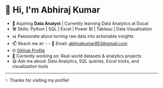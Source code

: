 # 👋 Hi, I'm Abhiraj Kumar  

- 🎯 Aspiring **Data Analyst** | Currently learning Data Analytics at Ducat  
- 🛠️ Skills: Python | SQL | Excel | Power BI | Tableau | Data Visualization  
- 📊 Passionate about turning raw data into actionable insights  
- 📫 Reach me at: -                 - 📧 Email:      abhirajkumar853@gmail.com 
- 🌐 [GitHub Profile](https://github.com/abhirajkr0)  
- 🌱 Currently working on: Real-world datasets & analytics projects  
- 😃 Ask me about: Data Analytics, SQL queries, Excel tricks, and visualization tools  

---
✨ Thanks for visiting my profile!

<!---
abhirajkr0/abhirajkr0 is a ✨ special ✨ repository because its `README.md` (this file) appears on your GitHub profile.
You can click the Preview link to take a look at your changes.
--->
